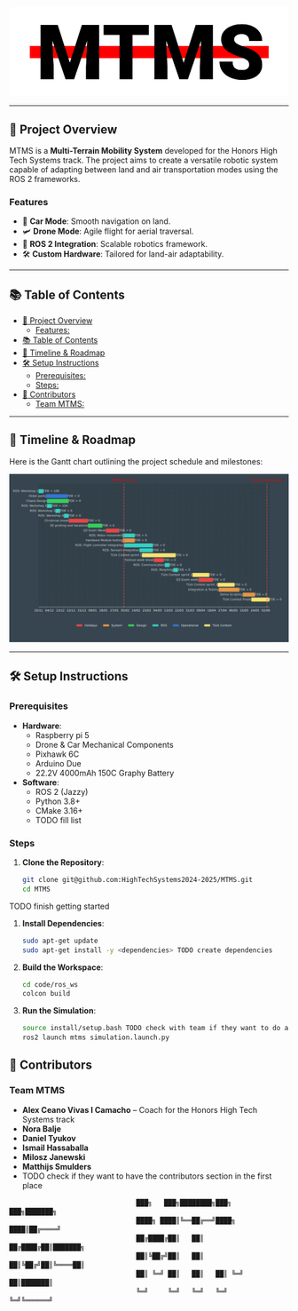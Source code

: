 <p align="center">
  <img width="850" src="docs/img/logo.png">
</p>

---

## 🚀 Project Overview

MTMS is a **Multi-Terrain Mobility System** developed for the Honors High Tech Systems track. The project aims to create a versatile robotic system capable of adapting between land and air transportation modes using the ROS 2 frameworks.

### Features

- 🚗 **Car Mode**: Smooth navigation on land.
- 🛩️ **Drone Mode**: Agile flight for aerial traversal.
- 🤖 **ROS 2 Integration**: Scalable robotics framework.
- 🛠️ **Custom Hardware**: Tailored for land-air adaptability.

---

## 📚 Table of Contents

- [🚀 Project Overview](#-project-overview)
  - [Features:](#features)
- [📚 Table of Contents](#-table-of-contents)
- [📅 Timeline \& Roadmap](#-timeline--roadmap)
- [🛠️ Setup Instructions](#️-setup-instructions)
  - [Prerequisites:](#prerequisites)
  - [Steps:](#steps)
- [👥 Contributors](#-contributors)
  - [Team MTMS:](#team-mtms)

---

## 📅 Timeline & Roadmap

Here is the Gantt chart outlining the project schedule and milestones:

![Project Timeline](docs/gantt_chart.svg)

---

## 🛠️ Setup Instructions

### Prerequisites

- **Hardware**:
  - Raspberry pi 5
  - Drone & Car Mechanical Components
  - Pixhawk 6C
  - Arduino Due
  - 22.2V 4000mAh 150C Graphy Battery
- **Software**:
  - ROS 2 (Jazzy)
  - Python 3.8+
  - CMake 3.16+
  - TODO fill list

### Steps

1. **Clone the Repository**:

   ```bash
   git clone git@github.com:HighTechSystems2024-2025/MTMS.git
   cd MTMS

TODO finish getting started

1. **Install Dependencies**:

   ```bash
   sudo apt-get update
   sudo apt-get install -y <dependencies> TODO create dependencies
   ```

2. **Build the Workspace**:

   ```bash
   cd code/ros_ws
   colcon build
   ```

3. **Run the Simulation**:

   ```bash
   source install/setup.bash TODO check with team if they want to do a setup
   ros2 launch mtms simulation.launch.py 
   ```

## 👥 Contributors

### Team MTMS

- **Alex Ceano Vivas I Camacho** – Coach for the Honors High Tech Systems track
- **Nora Balje**
- **Daniel Tyukov**
- **Ismail Hassaballa**
- **Milosz Janewski**
- **Matthijs Smulders**
- TODO check if they want to have the contributors section in the first place

```
                                ███╗   ███╗████████╗███╗   ███╗███████╗    
                                ████╗ ████║╚══██╔══╝████╗ ████║██╔════╝    
                                ██╔████╔██║   ██║   ██╔████╔██║███████╗    
                                ██║╚██╔╝██║   ██║   ██║╚██╔╝██║╚════██║    
                                ██║ ╚═╝ ██║   ██║   ██║ ╚═╝ ██║███████║    
                                ╚═╝     ╚═╝   ╚═╝   ╚═╝     ╚═╝╚══════╝    
```
